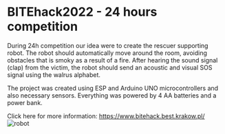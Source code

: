 # BITEhack2022 - 24 hours competition

During 24h competition our idea were to create the rescuer supporting robot. 
The robot should automatically move around the room, avoiding obstacles that is smoky as a result of a fire. 
After hearing the sound signal (clap) from the victim, the robot should send an acoustic and visual SOS signal using the walrus alphabet.

The project was created using ESP and Arduino UNO microcontrollers and also necessary sensors. Everything was powered by 4 AA batteries and a power bank.

Click here for more information: https://www.bitehack.best.krakow.pl/
![robot](https://user-images.githubusercontent.com/71228831/160998766-140cd33b-b721-4827-8f8b-e96775ce0ae5.jpg)
